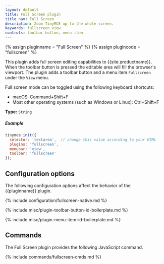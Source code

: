 ```yaml
---
layout: default
title: Full Screen plugin
title_nav: Full Screen
description: Zoom TinyMCE up to the whole screen.
keywords: fullscreen view
controls: toolbar button, menu item
---
```


{% assign pluginname = "Full Screen" %}
{% assign plugincode = "fullscreen" %}

This plugin adds full screen editing capabilities to {{site.productname}}. When the toolbar button is pressed the editable area will fill the browser's viewport. The plugin adds a toolbar button and a menu item `Fullscreen` under the `View` menu.

Full screen mode can be toggled using the following keyboard shortcuts:

* macOS: Command+Shift+F
* Most other operating systems (such as Windows or Linux): Ctrl+Shift+F

**Type:** `String`

##### Example

```js
tinymce.init({
  selector: 'textarea',  // change this value according to your HTML
  plugins: 'fullscreen',
  menubar: 'view',
  toolbar: 'fullscreen'
});
```

## Configuration options

The following configuration options affect the behavior of the {{pluginname}} plugin.

{% include configuration/fullscreen-native.md %}

{% include misc/plugin-toolbar-button-id-boilerplate.md %}

{% include misc/plugin-menu-item-id-boilerplate.md %}

## Commands

The Full Screen plugin provides the following JavaScript command.

{% include commands/fullscreen-cmds.md %}
